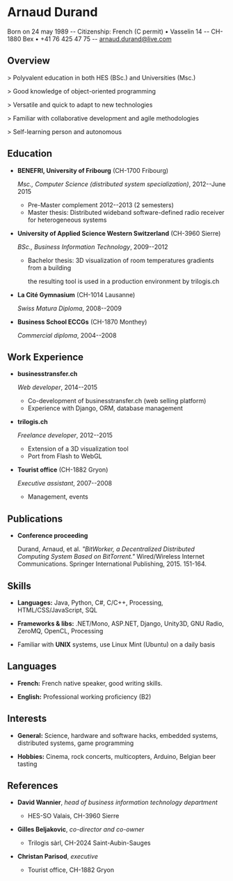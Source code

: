 Arnaud Durand
=============

Born on 24 may 1989 -- Citizenship: French (C permit) • Vasselin 14 -- CH-1880 Bex • +41 76 425 47 75 -- [arnaud.durand@live.com](mailto:arnaud.durand@live.com)

Overview
--------

\> Polyvalent education in both HES (BSc.) and Universities (Msc.)

\> Good knowledge of object-oriented programming

\> Versatile and quick to adapt to new technologies

\> Familiar with collaborative development and agile methodologies

\> Self-learning person and autonomous


Education
---------

*   **BENEFRI, University of Fribourg** (CH-1700 Fribourg)

    *Msc., Computer Science (distributed system specialization)*, 2012--June 2015

    -   Pre-Master complement 2012--2013 (2 semesters)
    -   Master thesis: Distributed wideband software-defined radio receiver for heterogeneous systems

*   **University of Applied Science Western Switzerland** (CH-3960 Sierre)

    *BSc., Business Information Technology*, 2009--2012

    -   Bachelor thesis: 3D visualization of room temperatures gradients from a building

        the resulting tool is used in a production environment by trilogis.ch

*   **La Cité Gymnasium** (CH-1014 Lausanne)

    *Swiss Matura Diploma*, 2008--2009

*   **Business School ECCGs** (CH-1870 Monthey)

    *Commercial diploma*, 2004--2008


Work Experience
----------

*   **businesstransfer.ch**

    *Web developer*, 2014--2015

    -   Co-development of businesstransfer.ch (web selling platform)
    -   Experience with Django, ORM, database management

*   **trilogis.ch**

    *Freelance developer*, 2012--2015

    -   Extension of a 3D visualization tool
    -   Port from Flash to WebGL

*   **Tourist office** (CH-1882 Gryon)

    *Executive assistant*, 2007--2008

    -   Management, events


Publications
------------

*   **Conference proceeding**

    Durand, Arnaud, et al. *"BitWorker, a Decentralized Distributed Computing System Based on BitTorrent."* Wired/Wireless Internet Communications. Springer International Publishing, 2015. 151-164.


Skills
------

*   **Languages:** Java, Python, C#, C/C++, Processing, HTML/CSS/JavaScript, SQL

*   **Frameworks & libs:** .NET/Mono, ASP.NET, Django, Unity3D, GNU Radio, ZeroMQ, OpenCL, Processing

*   Familiar with **UNIX** systems, use Linux Mint (Ubuntu) on a daily basis


Languages
---------

*   **French:** French native speaker, good writing skills.

*   **English:** Professional working proficiency (B2)


Interests
---------

*   **General:** Science, hardware and software hacks, embedded systems, distributed systems, game programming

*   **Hobbies:** Cinema, rock concerts, multicopters, Arduino, Belgian beer tasting


References
----------

*   **David Wannier**, *head of business information technology department*

    -   HES-SO Valais, CH-3960 Sierre

*   **Gilles Beljakovic**, *co-director and co-owner*

    -   Trilogis sàrl, CH-2024 Saint-Aubin-Sauges

*   **Christan Parisod**, *executive*

    -   Tourist office, CH-1882 Gryon
